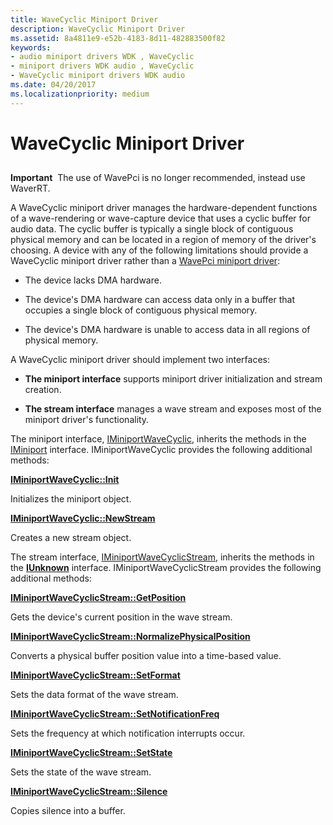 ```yaml
---
title: WaveCyclic Miniport Driver
description: WaveCyclic Miniport Driver
ms.assetid: 8a4811e9-e52b-4183-8d11-482883500f82
keywords:
- audio miniport drivers WDK , WaveCyclic
- miniport drivers WDK audio , WaveCyclic
- WaveCyclic miniport drivers WDK audio
ms.date: 04/20/2017
ms.localizationpriority: medium
---
```


# WaveCyclic Miniport Driver


## <span id="wavecyclic_miniport_driver"></span><span id="WAVECYCLIC_MINIPORT_DRIVER"></span>


**Important**  The use of WavePci is no longer recommended, instead use WaverRT.

 

A WaveCyclic miniport driver manages the hardware-dependent functions of a wave-rendering or wave-capture device that uses a cyclic buffer for audio data. The cyclic buffer is typically a single block of contiguous physical memory and can be located in a region of memory of the driver's choosing. A device with any of the following limitations should provide a WaveCyclic miniport driver rather than a [WavePci miniport driver](wavepci-miniport-driver.md):

-   The device lacks DMA hardware.

-   The device's DMA hardware can access data only in a buffer that occupies a single block of contiguous physical memory.

-   The device's DMA hardware is unable to access data in all regions of physical memory.

A WaveCyclic miniport driver should implement two interfaces:

-   **The miniport interface** supports miniport driver initialization and stream creation.

-   **The stream interface** manages a wave stream and exposes most of the miniport driver's functionality.

The miniport interface, [IMiniportWaveCyclic](https://docs.microsoft.com/windows-hardware/drivers/ddi/content/portcls/nn-portcls-iminiportwavecyclic), inherits the methods in the [IMiniport](https://docs.microsoft.com/windows-hardware/drivers/ddi/content/portcls/nn-portcls-iminiport) interface. IMiniportWaveCyclic provides the following additional methods:

[**IMiniportWaveCyclic::Init**](https://docs.microsoft.com/windows-hardware/drivers/ddi/content/portcls/nf-portcls-iminiportwavecyclic-init)

Initializes the miniport object.

[**IMiniportWaveCyclic::NewStream**](https://docs.microsoft.com/windows-hardware/drivers/ddi/content/portcls/nf-portcls-iminiportwavecyclic-newstream)

Creates a new stream object.

The stream interface, [IMiniportWaveCyclicStream](https://docs.microsoft.com/windows-hardware/drivers/ddi/content/portcls/nn-portcls-iminiportwavecyclicstream), inherits the methods in the [**IUnknown**](https://docs.microsoft.com/windows/desktop/api/unknwn/nn-unknwn-iunknown) interface. IMiniportWaveCyclicStream provides the following additional methods:

[**IMiniportWaveCyclicStream::GetPosition**](https://docs.microsoft.com/windows-hardware/drivers/ddi/content/portcls/nf-portcls-iminiportwavecyclicstream-getposition)

Gets the device's current position in the wave stream.

[**IMiniportWaveCyclicStream::NormalizePhysicalPosition**](https://docs.microsoft.com/windows-hardware/drivers/ddi/content/portcls/nf-portcls-iminiportwavecyclicstream-normalizephysicalposition)

Converts a physical buffer position value into a time-based value.

[**IMiniportWaveCyclicStream::SetFormat**](https://docs.microsoft.com/windows-hardware/drivers/ddi/content/portcls/nf-portcls-iminiportwavecyclicstream-setformat)

Sets the data format of the wave stream.

[**IMiniportWaveCyclicStream::SetNotificationFreq**](https://docs.microsoft.com/windows-hardware/drivers/ddi/content/portcls/nf-portcls-iminiportwavecyclicstream-setnotificationfreq)

Sets the frequency at which notification interrupts occur.

[**IMiniportWaveCyclicStream::SetState**](https://docs.microsoft.com/windows-hardware/drivers/ddi/content/portcls/nf-portcls-iminiportwavecyclicstream-setstate)

Sets the state of the wave stream.

[**IMiniportWaveCyclicStream::Silence**](https://docs.microsoft.com/windows-hardware/drivers/ddi/content/portcls/nf-portcls-iminiportwavecyclicstream-silence)

Copies silence into a buffer.
 

 




